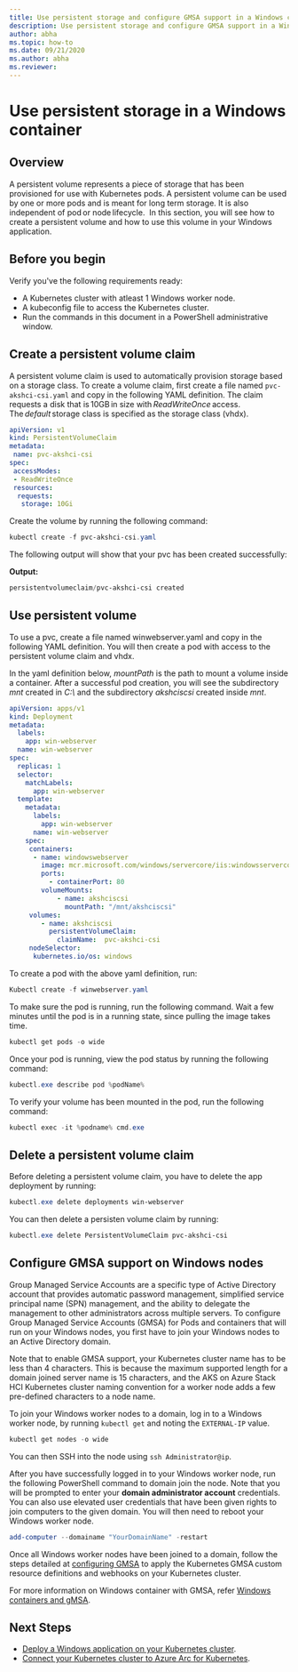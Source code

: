 ```yaml
---
title: Use persistent storage and configure GMSA support in a Windows container
description: Use persistent storage and configure GMSA support in a Windows container
author: abha
ms.topic: how-to
ms.date: 09/21/2020
ms.author: abha
ms.reviewer: 
---
```


# Use persistent storage in a Windows container

## Overview

A persistent volume represents a piece of storage that has been provisioned for use with Kubernetes pods. A persistent volume can be used by one or more pods and is meant for long term storage. It is also independent of pod or node lifecycle.  In this section, you will see how to create a persistent volume and how to use this volume in your Windows application.

## Before you begin

Verify you've the following requirements ready:

* A Kubernetes cluster with atleast 1 Windows worker node.
* A kubeconfig file to access the Kubernetes cluster.
* Run the commands in this document in a PowerShell administrative window.

## Create a persistent volume claim

A persistent volume claim is used to automatically provision storage based on a storage class. To create a volume claim, first create a file named `pvc-akshci-csi.yaml` and copy in the following YAML definition. The claim requests a disk that is 10GB in size with *ReadWriteOnce* access. The *default* storage class is specified as the storage class (vhdx).  

```yaml
apiVersion: v1
kind: PersistentVolumeClaim
metadata:
 name: pvc-akshci-csi
spec:
 accessModes:
 - ReadWriteOnce
 resources:
  requests:
   storage: 10Gi
```
Create the volume by running the following command: 

```PowerShell
kubectl create -f pvc-akshci-csi.yaml 
```
The following output will show that your pvc has been created successfully:

**Output:**
```PowerShell
persistentvolumeclaim/pvc-akshci-csi created
```

## Use persistent volume

To use a pvc, create a file named winwebserver.yaml and copy in the following YAML definition. You will then create a pod with access to the persistent volume claim and vhdx. 

In the yaml definition below, *mountPath* is the path to mount a volume inside a container. After a successful pod creation, you will see the subdirectory *mnt* created in *C:\\* and the subdirectory *akshciscsi* created inside *mnt*.


```yaml
apiVersion: apps/v1 
kind: Deployment 
metadata: 
  labels: 
    app: win-webserver 
  name: win-webserver 
spec: 
  replicas: 1 
  selector: 
    matchLabels: 
      app: win-webserver 
  template: 
    metadata: 
      labels: 
        app: win-webserver 
      name: win-webserver 
    spec: 
     containers: 
      - name: windowswebserver 
        image: mcr.microsoft.com/windows/servercore/iis:windowsservercore-ltsc2019 
        ports:  
          - containerPort: 80    
        volumeMounts: 
            - name: akshciscsi 
              mountPath: "/mnt/akshciscsi" 
     volumes: 
        - name: akshciscsi 
          persistentVolumeClaim: 
            claimName:  pvc-akshci-csi 
     nodeSelector: 
      kubernetes.io/os: windows 
```

To create a pod with the above yaml definition, run:

```PowerShell
Kubectl create -f winwebserver.yaml 
```

To make sure the pod is running, run the following command. Wait a few minutes until the pod is in a running state, since pulling the image takes time.

```PowerShell
kubectl get pods -o wide 
```
Once your pod is running, view  the pod status by running the following command: 

```PowerShell
kubectl.exe describe pod %podName% 
```

To verify your volume has been mounted in the pod, run the following command:

```PowerShell
kubectl exec -it %podname% cmd.exe 
```

## Delete a persistent volume claim

Before deleting a persistent volume claim, you have to delete the app deployment by running:

```PowerShell
kubectl.exe delete deployments win-webserver
```

You can then delete a persisten volume claim by running:

```PowerShell
kubectl.exe delete PersistentVolumeClaim pvc-akshci-csi
```

## Configure GMSA support on Windows nodes

Group Managed Service Accounts are a specific type of Active Directory account that provides automatic password management, simplified service principal name (SPN) management, and the ability to delegate the management to other administrators across multiple servers. To configure Group Managed Service Accounts (GMSA) for Pods and containers that will run on your Windows nodes, you first have to join your Windows nodes to an Active Directory domain.

Note that to enable GMSA support, your Kubernetes cluster name has to be less than 4 characters. This is because the maximum supported length for a domain joined server name is 15 characters, and the AKS on Azure Stack HCI Kubernetes cluster naming convention for a worker node adds a few pre-defined characters to a node name.

To join your Windows worker nodes to a domain, log in to a Windows worker node, by running `kubectl get` and noting the `EXTERNAL-IP` value.

```PowerShell
kubectl get nodes -o wide
``` 

You can then SSH into the node using `ssh Administrator@ip`. 

After you have successfully logged in to your Windows worker node, run the following PowerShell command to domain join the node. 
Note that you will be prompted to enter your **domain administrator account** credentials. You can also use elevated user credentials that have been given rights to join computers to the given domain. You will then need to reboot your Windows worker node.

```PowerShell
add-computer --domainame "YourDomainName" -restart
```

Once all Windows worker nodes have been joined to a domain, follow the steps detailed at [configuring GMSA](https://kubernetes.io/docs/tasks/configure-pod-container/configure-gmsa) to apply the Kubernetes GMSA custom resource definitions and webhooks on your Kubernetes cluster.

For more information on Windows container with GMSA, refer [Windows containers and gMSA](https://docs.microsoft.com/virtualization/windowscontainers/manage-containers/manage-serviceaccounts). 

## Next Steps
- [Deploy a Windows application on your Kubernetes cluster](./deploy-windows-application.md).
- [Connect your Kubernetes cluster to Azure Arc for Kubernetes](./connect-to-arc.md).
